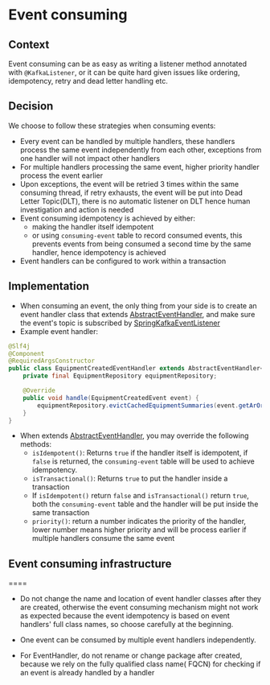 # Event consuming

## Context

Event consuming can be as easy as writing a listener method annotated with `@KafkaListener`, or it can be quite hard
given issues like ordering, idempotency, retry and dead letter handling etc.

## Decision

We choose to follow these strategies when consuming events:

- Every event can be handled by multiple handlers, these handlers process the same event independently from each other,
  exceptions from one handler will not impact other handlers
- For multiple handlers processing the same event, higher priority handler process the event earlier
- Upon exceptions, the event will be retried 3 times within the same consuming thread, if retry exhausts, the
  event will be put into Dead Letter Topic(DLT), there is no automatic listener on DLT hence human investigation and
  action is needed
- Event consuming idempotency is achieved by either:
    - making the handler itself idempotent
    - or using `consuming-event` table to record consumed events, this prevents events from being consumed a second time
      by the same handler, hence idempotency is achieved
- Event handlers can be configured to work within a transaction

## Implementation

- When consuming an event, the only thing from your side is to create an event handler class that
  extends [AbstractEventHandler](../src/main/java/deviceet/common/event/consume/AbstractEventHandler.java), and make
  sure the event's topic is subscribed
  by [SpringKafkaEventListener](../src/main/java/deviceet/common/event/consume/infrastructure/SpringKafkaEventListener.java)
- Example event handler:

```java
@Slf4j
@Component
@RequiredArgsConstructor
public class EquipmentCreatedEventHandler extends AbstractEventHandler<EquipmentCreatedEvent> {
    private final EquipmentRepository equipmentRepository;

    @Override
    public void handle(EquipmentCreatedEvent event) {
        equipmentRepository.evictCachedEquipmentSummaries(event.getArOrgId());
    }
}
```

- When extends [AbstractEventHandler](../src/main/java/deviceet/common/event/consume/AbstractEventHandler.java), you may
  override the following methods:
    - `isIdempotent()`: Returns `true` if the handler itself is idempotent, if `false` is returned, the
      `consuming-event`
      table will be used to achieve idempotency.
    - `isTransactional()`: Returns `true` to put the handler inside a transaction
    - If `isIdempotent()` return `false` and `isTransactional()` return `true`, both the `consuming-event` table and the
      handler will be put inside the same transaction
    - `priority()`: return a number indicates the priority of the handler, lower number means higher priority and will
      be process earlier if multiple handlers consume the same event

## Event consuming infrastructure
====

- Do not change the name and location of event handler classes after they are created, otherwise the event consuming
  mechanism
  might not work as expected because the event idempotency is based on event handlers' full class names, so choose
  carefully at the beginning.

- One event can be consumed by multiple event handlers independently.
- For EventHandler, do not rename or change package after created, because we rely on the fully qualified class name(
  FQCN) for checking if an event is already handled by a handler